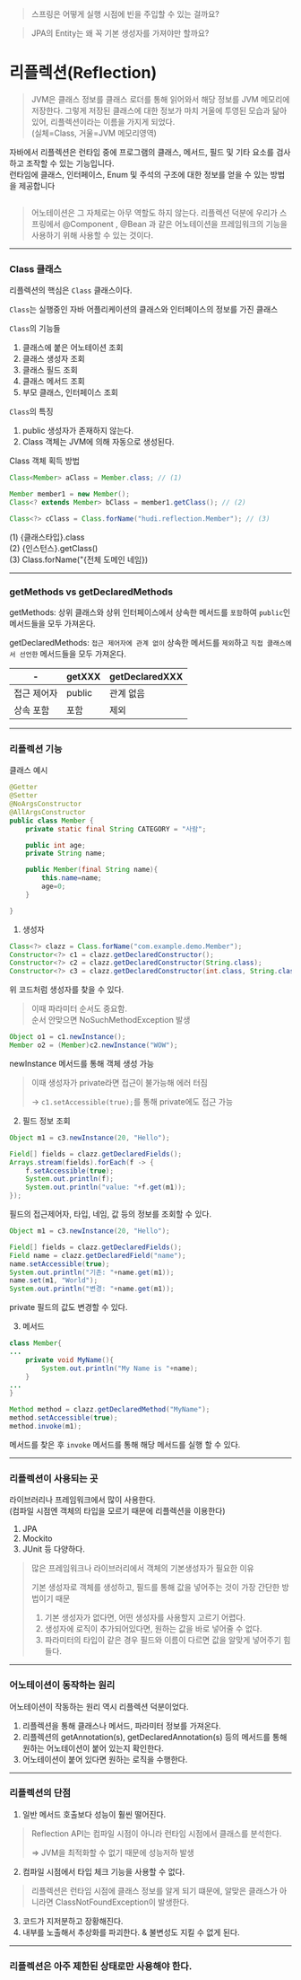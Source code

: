 > 스프링은 어떻게 실행 시점에 빈을 주입할 수 있는 걸까요?

> JPA의 Entity는 왜 꼭 기본 생성자를 가져야만 할까요?

# 리플렉션(Reflection)

> JVM은 클래스 정보를 클래스 로더를 통해 읽어와서 해당 정보를 JVM 메모리에 저장한다. 그렇게 저장된 클래스에 대한 정보가 마치 거울에 투영된 모습과 닮아있어, 리플렉션이라는 이름을 가지게 되었다.<br>
(실체=Class, 거울=JVM 메모리영역)

자바에서 리플렉션은 런타임 중에 프로그램의 클래스, 메서드, 필드 및 기타 요소를 검사하고 조작할 수 있는 기능입니다.<br>
런타임에 클래스, 인터페이스, Enum 및 주석의 구조에 대한 정보를 얻을 수 있는 방법을 제공합니다

```java

```

> 어노테이션은 그 자체로는 아무 역할도 하지 않는다. 리플렉션 덕분에 우리가 스프링에서 @Component , @Bean 과 같은 어노테이션을 프레임워크의 기능을 사용하기 위해 사용할 수 있는 것이다.

---

### Class 클래스

리플렉션의 핵심은 ```Class``` 클래스이다.

```Class```는 실행중인 자바 어플리케이션의 클래스와 인터페이스의 정보를 가진 클래스

```Class```의 기능들
1. 클래스에 붙은 어노테이션 조회
2. 클래스 생성자 조회
3. 클래스 필드 조회
4. 클래스 메서드 조회
5. 부모 클래스, 인터페이스 조회

```Class```의 특징
1. public 생성자가 존재하지 않는다.
2. Class 객체는 JVM에 의해 자동으로 생성된다.

Class 객체 획득 방법

```java
Class<Member> aClass = Member.class; // (1)

Member member1 = new Member();
Class<? extends Member> bClass = member1.getClass(); // (2)

Class<?> cClass = Class.forName("hudi.reflection.Member"); // (3)
```

(1) {클래스타입}.class<br>
(2) {인스턴스}.getClass()<br>
(3) Class.forName("{전체 도메인 네임})

---

### getMethods vs getDeclaredMethods

getMethods: 상위 클래스와 상위 인터페이스에서 상속한 메서드를 `포함`하여 `public`인 메서드들을 모두 가져온다.

getDeclaredMethods: `접근 제어자에 관계 없이` 상속한 메서드를 `제외`하고 `직접 클래스에서 선언한` 메서드들을 모두 가져온다.

|-|getXXX|getDeclaredXXX|
|--|--|--|
|접근 제어자|public|관계 없음|
|상속 포함|포함|제외|

---

### 리플렉션 기능

클래스 예시

```java
@Getter
@Setter
@NoArgsConstructor
@AllArgsConstructor
public class Member {
    private static final String CATEGORY = "사람";

    public int age;
    private String name;

    public Member(final String name){
        this.name=name;
        age=0;
    }

}
```

1. 생성자

```java
Class<?> clazz = Class.forName("com.example.demo.Member");
Constructor<?> c1 = clazz.getDeclaredConstructor();
Constructor<?> c2 = clazz.getDeclaredConstructor(String.class);
Constructor<?> c3 = clazz.getDeclaredConstructor(int.class, String.class);
```

위 코드처럼 생성자를 찾을 수 있다.
> 이때 파라미터 순서도 중요함.<br>
> 순서 안맞으면 NoSuchMethodException 발생

```java
Object o1 = c1.newInstance();
Member o2 = (Member)c2.newInstance("WOW");
```

newInstance 메서드를 통해 객체 생성 가능<br>

> 이때 생성자가 private라면 접근이 불가능해 에러 터짐
>
> -> ```c1.setAccessible(true);```를 통해 private에도 접근 가능

2. 필드 정보 조회

```java
Object m1 = c3.newInstance(20, "Hello");

Field[] fields = clazz.getDeclaredFields();
Arrays.stream(fields).forEach(f -> {
    f.setAccessible(true);
    System.out.println(f);
    System.out.println("value: "+f.get(m1));
});
```

필드의 접근제어자, 타입, 네임, 값 등의 정보를 조회할 수 있다.

```java
Object m1 = c3.newInstance(20, "Hello");

Field[] fields = clazz.getDeclaredFields();
Field name = clazz.getDeclaredField("name");
name.setAccessible(true);
System.out.println("기존: "+name.get(m1));
name.set(m1, "World");
System.out.println("변경: "+name.get(m1));
```

private 필드의 값도 변경할 수 있다.

3. 메서드


```java
class Member{
...
    private void MyName(){
        System.out.println("My Name is "+name);
    }
...
}

Method method = clazz.getDeclaredMethod("MyName");
method.setAccessible(true);
method.invoke(m1);

```

메서드를 찾은 후 ```invoke``` 메서드를 통해 해당 메서드를 실행 할 수 있다.

---

### 리플렉션이 사용되는 곳

라이브러리나 프레임워크에서 많이 사용한다.<br>
(컴파일 시점엔 객체의 타입을 모르기 때문에 리플렉션을 이용한다)

1. JPA
2. Mockito
3. JUnit
등 다양하다.

> 많은 프레임워크나 라이브러리에서 객체의 기본생성자가 필요한 이유
>
> 기본 생성자로 객체를 생성하고, 필드를 통해 값을 넣어주는 것이 가장 간단한 방법이기 때문
>
> 1. 기본 생성자가 없다면, 어떤 생성자를 사용할지 고르기 어렵다.
> 2. 생성자에 로직이 추가되어있다면, 원하는 값을 바로 넣어줄 수 없다.
> 3. 파라미터의 타입이 같은 경우 필드와 이름이 다르면 값을 알맞게 넣어주기 힘들다.

---

### 어노테이션이 동작하는 원리

어노테이션이 작동하는 원리 역시 리플렉션 덕분이었다.

1. 리플렉션을 통해 클래스나 메서드, 파라미터 정보를 가져온다.
2. 리플렉션의 getAnnotation(s), getDeclaredAnnotation(s) 등의 메서드를 통해 원하는 어노테이션이 붙어 있는지 확인한다.
3. 어노테이션이 붙어 있다면 원하는 로직을 수행한다.

---

### 리플렉션의 단점

1. 일반 메서드 호출보다 성능이 훨씬 떨어진다.
> Reflection API는 컴파일 시점이 아니라 런타임 시점에서 클래스를 분석한다.
>
> => JVM을 최적화할 수 없기 때문에 성능저하 발생
2. 컴파일 시점에서 타입 체크 기능을 사용할 수 없다.
> 리플렉션은 런타임 시점에 클래스 정보를 알게 되기 떄문에, 알맞은 클래스가 아니라면 ClassNotFoundException이 발생한다.
3. 코드가 지저분하고 장황해진다.
4. 내부를 노출해서 추상화를 파괴한다. & 불변성도 지킬 수 없게 된다.

---

### 리플렉션은 아주 제한된 상태로만 사용해야 한다.

